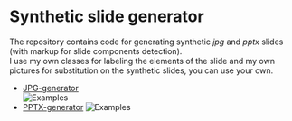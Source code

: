 # Synthetic slide generator

The repository contains code for generating synthetic *jpg* and *pptx* slides \(with markup for slide components detection\).  
I use my own classes for labeling the elements of the slide and my own pictures for substitution on the synthetic slides, you can use your own.


* [JPG-generator](https://github.com/PlaeryinBol/Synthetic_slide_generator/tree/jpg_slides)  
![Examples](https://github.com/PlaeryinBol/Synthetic_slide_generator/blob/jpg_slides/examples.png)
* [PPTX-generator](https://github.com/PlaeryinBol/Synthetic_slide_generator/tree/pptx_slides)
![Examples](https://github.com/PlaeryinBol/Synthetic_slide_generator/blob/pptx_slides/examples.png)
